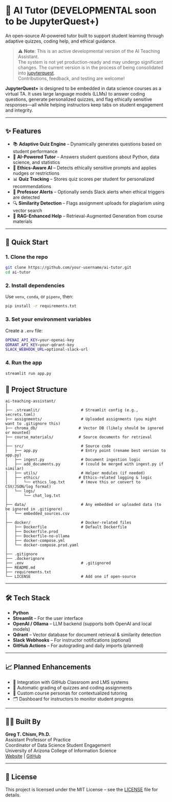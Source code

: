 # 🧠 AI Tutor (DEVELOPMENTAL soon to be JupyterQuest+)

An open-source AI-powered tutor built to support student learning through adaptive quizzes, coding help, and ethical guidance.

> ⚠️ **Note**: This is an active developmental version of the AI Teaching Assistant.  
> The system is not yet production-ready and may undergo significant changes. 
>The current version is in the process of being consolidated into [jupyterquest](https://github.com/Gchism94/jupyterquest).  
> Contributions, feedback, and testing are welcome!

**JupyterQuest+** is designed to be embedded in data science courses as a virtual TA. It uses large language models (LLMs) to answer coding questions, generate personalized quizzes, and flag ethically sensitive responses—all while helping instructors keep tabs on student engagement and integrity.

---

## ✨ Features

- 📚 **Adaptive Quiz Engine** – Dynamically generates questions based on student performance
- 🤖 **AI-Powered Tutor** – Answers student questions about Python, data science, and statistics
- 🧠 **Ethics-Aware AI** – Detects ethically sensitive prompts and applies nudges or restrictions
- 📊 **Quiz Tracking** – Stores quiz scores per student for personalized recommendations
- 🔔 **Professor Alerts** – Optionally sends Slack alerts when ethical triggers are detected
- 🔍 **Similarity Detection** – Flags assignment uploads for plagiarism using vector search
- 🧩 **RAG-Enhanced Help** – Retrieval-Augmented Generation from course materials

---

## 🚀 Quick Start

### 1. Clone the repo
```bash
git clone https://github.com/your-username/ai-tutor.git
cd ai-tutor
```

### 2. Install dependencies
Use `venv`, `conda`, or `pipenv`, then:

```bash
pip install -r requirements.txt
```

### 3. Set your environment variables
Create a `.env` file:
```bash
OPENAI_API_KEY=your-openai-key
QDRANT_API_KEY=your-qdrant-key
SLACK_WEBHOOK_URL=optional-slack-url
```

### 4. Run the app
```bash
streamlit run app.py
```

## 📁 Project Structure
```
ai-teaching-assistant/
│
├── .streamlit/                  # Streamlit config (e.g., secrets.toml)
├── assignments/                 # Uploaded assignments (you might want to .gitignore this)
├── chroma_db/                  # Vector DB (likely should be ignored or mounted)
├── course_materials/           # Source documents for retrieval
│
├── src/                         # Source code
│   ├── app.py                   # Entry point (rename best version to app.py)
│   ├── ingest.py                # Document ingestion logic
│   ├── add_documents.py         # (could be merged with ingest.py if similar)
│   ├── utils/                   # Helper modules (if needed)
│   ├── ethics/                 # Ethics-related logging & logic
│   │   └── ethics_log.txt       # (move this or convert to CSV/JSON/log format)
│   └── logs/
│       └── chat_log.txt
│
├── data/                        # Any embedded or uploaded data (to be ignored in .gitignore)
│   └── embedded_sources.csv
│
├── docker/                      # Docker-related files
│   ├── Dockerfile               # Default Dockerfile
│   ├── Dockerfile.prod
│   ├── Dockerfile-no-ollama
│   ├── docker-compose.yml
│   └── docker-compose.prod.yaml
│
├── .gitignore
├── .dockerignore
├── .env                         # .gitignored
├── README.md
├── requirements.txt
└── LICENSE                      # Add one if open-source
```

---

## 🛠 Tech Stack

- **Python**
- **Streamlit** – For the user interface
- **OpenAI / Ollama** – LLM backend (supports both OpenAI and local models)
- **Qdrant** – Vector database for document retrieval & similarity detection
- **Slack Webhooks** – For instructor notifications (optional)
- **GitHub Actions** – For autograding and daily imports (planned)

---

## 📈 Planned Enhancements

- 🔁 Integration with GitHub Classroom and LMS systems
- 🧪 Automatic grading of quizzes and coding assignments
- 🧭 Custom course personas for contextualized tutoring
- 🗂 Dashboard for instructors to monitor student progress

---

## 🧑‍🏫 Built By

**Greg T. Chism, Ph.D.**  
Assistant Professor of Practice  
Coordinator of Data Science Student Engagement  
University of Arizona College of Information Science  
[Website](https://gregtchism.com) | [GitHub](https://github.com/Gchism94)

---

## 📄 License

This project is licensed under the MIT License – see the [LICENSE](LICENSE) file for details.